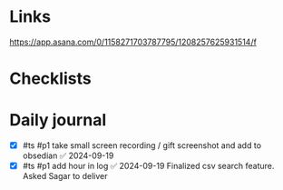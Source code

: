 


# Links 
https://app.asana.com/0/1158271703787795/1208257625931514/f


# Checklists


# Daily journal


- [x] #ts #p1 take small screen recording  / gift screenshot and add to obsedian ✅ 2024-09-19
- [x] #ts #p1 add hour in log ✅ 2024-09-19
Finalized csv search feature. Asked Sagar to deliver